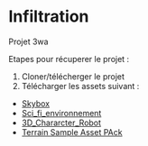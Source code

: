 # Infiltration
 Projet 3wa

Etapes pour récuperer le projet :
1) Cloner/télécherger le projet
2) Télécharger les assets suivant :
 - [Skybox](https://assetstore.unity.com/packages/2d/textures-materials/sky/allsky-free-10-sky-skybox-set-146014)
 - [Sci_fi_environnement](https://assetstore.unity.com/packages/3d/environments/sci-fi/sci-fi-construction-kit-modular-159280)
 - [3D_Chararcter_Robot](https://assetstore.unity.com/packages/3d/characters/robots/3d-character-sci-fi-robots-bundle-227142#content)
 - [Terrain Sample Asset PAck](https://assetstore.unity.com/packages/3d/environments/landscapes/terrain-sample-asset-pack-145808)
